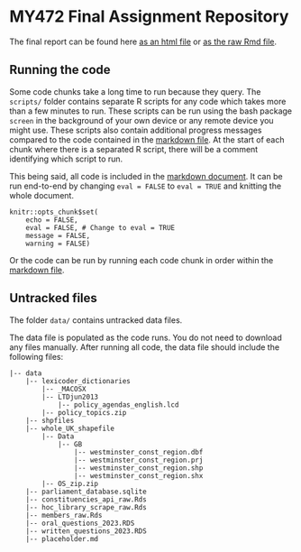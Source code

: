 # MY472 Final Assignment Repository 

The final report can be found here [as an html file](report.html) or [as the raw Rmd file](report.Rmd). 

## Running the code

Some code chunks take a long time to run because they query. The `scripts/` folder contains separate R scripts for any code which takes more than a few minutes to run. These scripts can be run using the bash package `screen` in the background of your own device or any remote device you might use. These scripts also contain additional progress messages compared to the code contained in the [markdown file](report.Rmd). At the start of each chunk where there is a separated R script, there will be a comment identifying which script to run.

This being said, all code is included in the [markdown document](report.Rmd). It can be run end-to-end by changing `eval = FALSE` to `eval = TRUE` and knitting the whole document. 

```{r}
knitr::opts_chunk$set(
    echo = FALSE, 
    eval = FALSE, # Change to eval = TRUE
    message = FALSE, 
    warning = FALSE)

```

Or the code can be run by running each code chunk in order within the [markdown file](report.Rmd). 

## Untracked files

The folder `data/` contains untracked data files. 

The data file is populated as the code runs. You do not need to download any files manually.  After running all code, the data file should include the following files: 

```
|-- data 
    |-- lexicoder_dictionaries
        |-- _MACOSX
        |-- LTDjun2013
            |-- policy_agendas_english.lcd
        |-- policy_topics.zip
    |-- shpfiles
    |-- whole_UK_shapefile
        |-- Data
            |-- GB 
                |-- westminster_const_region.dbf
                |-- westminster_const_region.prj
                |-- westminster_const_region.shp
                |-- westminster_const_region.shx
        |-- OS_zip.zip
    |-- parliament_database.sqlite 
    |-- constituencies_api_raw.Rds
    |-- hoc_library_scrape_raw.Rds
    |-- members_raw.Rds
    |-- oral_questions_2023.RDS
    |-- written_questions_2023.RDS
    |-- placeholder.md

```
